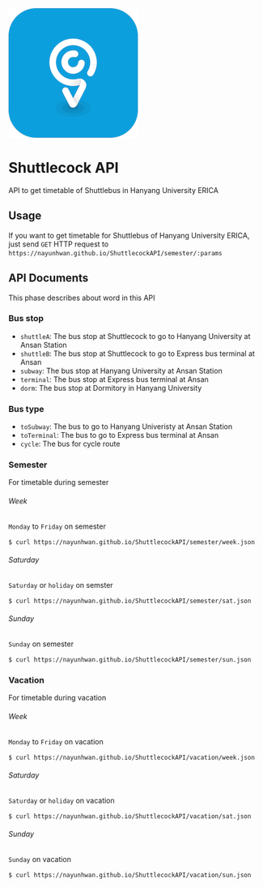 ![Shuttlecock Logo](./images/shuttlecock.png)

# Shuttlecock API

API to get timetable of Shuttlebus in Hanyang University ERICA

## Usage

If you want to get timetable for Shuttlebus of Hanyang University ERICA, just send `GET` HTTP request to `https://nayunhwan.github.io/ShuttlecockAPI/semester/:params`

## API Documents

This phase describes about word in this API

### Bus stop

* `shuttleA`: The bus stop at Shuttlecock to go to Hanyang University at Ansan Station
* `shuttleB`: The bus stop at Shuttlecock to go to Express bus terminal at Ansan
* `subway`: The bus stop at Hanyang University at Ansan Station
* `terminal`: The bus stop at Express bus terminal at Ansan
* `dorm`: The bus stop at Dormitory in Hanyang University

### Bus type

* `toSubway`: The bus to go to Hanyang Univeristy at Ansan Station
* `toTerminal`: The bus to go to Express bus terminal at Ansan
* `cycle`: The bus for cycle route

### Semester

For timetable during semester

###### Week

`Monday` to `Friday` on semester

```
$ curl https://nayunhwan.github.io/ShuttlecockAPI/semester/week.json
```

###### Saturday

`Saturday` or `holiday` on semster

```
$ curl https://nayunhwan.github.io/ShuttlecockAPI/semester/sat.json
```

###### Sunday

`Sunday` on semester

```
$ curl https://nayunhwan.github.io/ShuttlecockAPI/semester/sun.json
```

### Vacation

For timetable during vacation

###### Week

`Monday` to `Friday` on vacation

```
$ curl https://nayunhwan.github.io/ShuttlecockAPI/vacation/week.json
```

###### Saturday

`Saturday` or `holiday` on vacation

```
$ curl https://nayunhwan.github.io/ShuttlecockAPI/vacation/sat.json
```

###### Sunday

`Sunday` on vacation

```
$ curl https://nayunhwan.github.io/ShuttlecockAPI/vacation/sun.json
```
